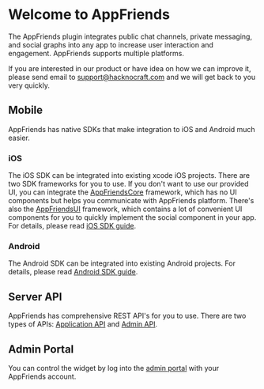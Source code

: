# Welcome to AppFriends

The AppFriends plugin integrates public chat channels, private messaging, and social graphs into any app to increase user interaction and engagement. AppFriends supports multiple platforms.

If you are interested in our product or have idea on how we can improve it, please send email to [support@hacknocraft.com](SUPPORT@HACKNOCRAFT.COM) and we will get back to you very quickly.

## Mobile
AppFriends has native SDKs that make integration to iOS and Android much easier.

### iOS
The iOS SDK can be integrated into existing xcode iOS projects. There are two SDK frameworks for you to use. If you don't want to use our provided UI, you can integrate the [AppFriendsCore](https://github.com/laeroah/AppFriendsCoreFramework) framework, which has no UI components but helps you communicate with AppFriends platform. There's also the [AppFriendsUI](https://github.com/laeroah/AppFriendsUI) framework, which contains a lot of convenient UI components for you to quickly implement the social component in your app. For details, please read [iOS SDK guide](ios/quick_start.md).

### Android
The Android SDK can be integrated into existing Android projects. For details,
please read [Android SDK guide](android.md).

## Server API
AppFriends has comprehensive REST API's for you to use. There are two types of APIs: [Application API](api/applicationapi.md) and [Admin API](api/adminapi.md).

## Admin Portal
You can control the widget by log into the [admin portal](http://appfriends.hacknocraft.com/) with your AppFriends account.
